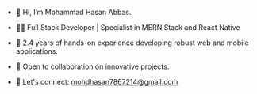 - 👋 Hi, I’m Mohammad Hasan Abbas.

- 👨‍💻 Full Stack Developer | Specialist in MERN Stack and React Native

- 🌱 2.4 years of hands-on experience developing robust web and mobile applications.

- 💼 Open to collaboration on innovative projects.

- 📧 Let's connect: mohdhasan7867214@gmail.com

<!---
Mohammadhasan14/Mohammadhasan14 is a ✨ special ✨ repository because its `README.md` (this file) appears on your GitHub profile.
You can click the Preview link to take a look at your changes.
--->
